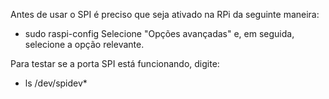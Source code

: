 Antes de usar o SPI é preciso que seja ativado na RPi da seguinte maneira:
* sudo raspi-config
Selecione "Opções avançadas" e, em seguida, selecione a opção relevante.

Para testar se a porta SPI está funcionando, digite:
* ls /dev/spidev*
